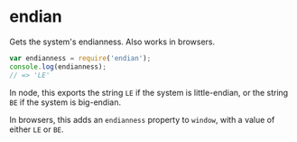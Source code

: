 # endian

Gets the system's endianness. Also works in browsers.

```js
var endianness = require('endian');
console.log(endianness);
// => 'LE'
```

In node, this exports the string `LE` if the system is little-endian, or the string `BE` if the system is big-endian.

In browsers, this adds an `endianness` property to `window`, with a value of either `LE` or `BE`.
